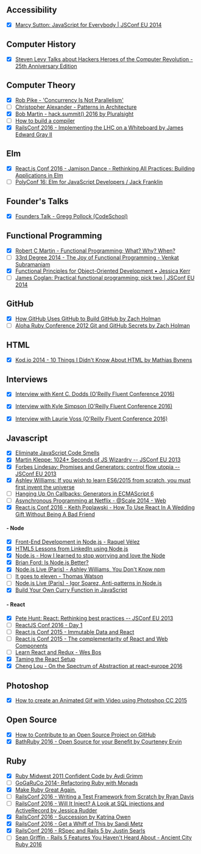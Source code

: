 ## Accessibility
- [x] [Marcy Sutton: JavaScript for Everybody | JSConf EU 2014](https://www.youtube.com/watch?v=04DOp1F9Od4&index=22&list=PLUS3uVC08ZapyqfU21joP-B1vTItKf5qi)

## Computer History
- [x] [Steven Levy Talks about Hackers Heroes of the Computer Revolution - 25th Anniversary Edition](https://www.youtube.com/watch?v=w_jwcCseDk0)

## Computer Theory
- [x] [Rob Pike - 'Concurrency Is Not Parallelism'](https://www.youtube.com/watch?v=cN_DpYBzKso)
- [ ] [Christopher Alexander - Patterns in Architecture](https://www.youtube.com/watch?v=98LdFA-_zfA)
- [x] [Bob Martin - hack.summit() 2016 by Pluralsight](https://www.youtube.com/watch?v=gQQs7RENpqg)
- [ ] [How to build a compiler](http://confreaks.tv/videos/emberconf2016-how-to-build-a-compiler)
- [x] [RailsConf 2016 - Implementing the LHC on a Whiteboard by James Edward Gray II](https://www.youtube.com/watch?v=g5lWfHEeibs)

## Elm
- [x] [React.js Conf 2016 - Jamison Dance - Rethinking All Practices: Building Applications in Elm](https://www.youtube.com/watch?v=txxKx_I39a8&nohtml5=False)
- [ ] [PolyConf 16: Elm for JavaScript Developers / Jack Franklin](https://www.youtube.com/watch?v=tOkOmWgDLOM&utm_content=bufferad65e&utm_medium=social&utm_source=twitter.com&utm_campaign=buffer)

## Founder's Talks

- [x] [Founders Talk - Gregg Pollock (CodeSchool)](https://www.youtube.com/watch?v=azhLSrqlXFk)

## Functional Programming

- [x] [Robert C Martin - Functional Programming; What? Why? When?](https://www.youtube.com/watch?v=7Zlp9rKHGD4)
- [ ] [33rd Degree 2014 - The Joy of Functional Programming - Venkat Subramaniam](https://www.youtube.com/watch?v=__dDAD0Y_WU)
- [x] [Functional Principles for Object-Oriented Development • Jessica Kerr](https://www.youtube.com/watch?v=GpXsQ-NIKXY)
- [ ] [James Coglan: Practical functional programming: pick two | JSConf EU 2014](https://www.youtube.com/watch?v=XcS-LdEBUkE)

## GitHub

- [x] [How GitHub Uses GitHub to Build GitHub by Zach Holman](https://www.youtube.com/watch?v=qyz3jkOBbQY)
- [ ] [Aloha Ruby Conference 2012 Git and GitHub Secrets by Zach Holman](https://www.youtube.com/watch?v=Foz9yvMkvlA)

## HTML

- [x] [Kod.io 2014 - 10 Things I Didn't Know About HTML by Mathias Bynens](https://www.youtube.com/watch?v=mHRKbm0WC1I)

## Interviews
- [x] [Interview with Kent C. Dodds (O'Reilly Fluent Conference 2016)](https://www.youtube.com/watch?v=7O2dpgNoY4M&index=27&list=PL055Epbe6d5bQubu5EWf_kUNA3ef_qbmL&nohtml5=False)
- [x] [Interview with Kyle Simpson (O'Reilly Fluent Conference 2016)](https://www.youtube.com/watch?v=QjKH1J77gjI&index=26&list=PL055Epbe6d5bQubu5EWf_kUNA3ef_qbmL&nohtml5=False)
- [x] [Interview with Laurie Voss (O'Reilly Fluent Conference 2016)](https://www.youtube.com/watch?v=NlzSapFxGds&index=25&list=PL055Epbe6d5bQubu5EWf_kUNA3ef_qbmL&nohtml5=False)


## Javascript

- [x] [Eliminate JavaScript Code Smells](https://www.youtube.com/watch?v=JVlfj7mQZPo&list=PLUS3uVC08ZapyqfU21joP-B1vTItKf5qi)
- [x] [Martin Kleppe: 1024+ Seconds of JS Wizardry -- JSConf EU 2013](https://www.youtube.com/watch?v=RTxtiLp1C8Y)
- [x] [Forbes Lindesay: Promises and Generators: control flow utopia -- JSConf EU 2013](https://www.youtube.com/watch?v=qbKWsbJ76-s)
- [x] [Ashley Williams: If you wish to learn ES6/2015 from scratch, you must first invent the universe](https://www.youtube.com/watch?v=DN4yLZB1vUQ)
- [ ] [Hanging Up On Callbacks: Generators in ECMAScript 6](https://www.youtube.com/watch?v=DN4yLZB1vUQ)
- [ ] [Asynchronous Programming at Netflix - @Scale 2014 - Web](https://www.youtube.com/watch?v=gawmdhCNy-A)
- [x] [React.js Conf 2016 - Keith Poplawski - How To Use React In A Wedding Gift Without Being A Bad Friend](https://www.youtube.com/watch?v=GnIrNYtmRDg)

#### - Node

- [x] [Front-End Development in Node.js - Raquel Vélez](https://www.youtube.com/watch?v=icNHLlRazds&list=PLUS3uVC08ZapyqfU21joP-B1vTItKf5qi)
- [x] [HTML5 Lessons from LinkedIn using Node.js](https://www.youtube.com/watch?v=hMd45Ij2DYQ)
- [x] [Node.js - How I learned to stop worrying and love the Node](https://www.youtube.com/watch?v=1RW9bxQ1EXI)
- [x] [Brian Ford: Is Node.js Better?](https://www.youtube.com/watch?v=C5fa1LZYodQ&list=PLUS3uVC08ZapyqfU21joP-B1vTItKf5qi)
- [x] [Node.js Live (Paris) - Ashley Williams, You Don't Know npm](https://www.youtube.com/watch?v=hopWbVKmiVQ)
- [ ] [It goes to eleven - Thomas Watson](https://www.youtube.com/watch?v=ayvAx6yuMYc&index=6&list=PL0CdgOSSGlBYnHAl_DZoy9BWvdVQjNKE2)
- [ ] [Node.js Live (Paris) - Igor Soarez, Anti-patterns in Node.js](https://www.youtube.com/watch?v=pGFQ02qtJ7w&list=PLfMzBWSH11xZWvE3iuTw6tdzp90gnODdp&index=5)
- [x] [Build Your Own Curry Function in JavaScript](https://www.youtube.com/watch?v=jJAxhVxaHMM)

#### - React

- [x] [Pete Hunt: React: Rethinking best practices -- JSConf EU 2013](https://www.youtube.com/watch?v=x7cQ3mrcKaY)
- [ ] [ReactJS Conf 2016 - Day 1](https://www.youtube.com/watch?feature=youtu.be&v=-bdX8A_6v20&app=desktop)
- [ ] [React.js Conf 2015 - Immutable Data and React](https://www.youtube.com/watch?v=I7IdS-PbEgI)
- [ ] [React.js Conf 2015 - The complementarity of React and Web Components](https://www.youtube.com/watch?v=g0TD0efcwVg&list=PLb0IAmt7-GS1cbw4qonlQztYV1TAW0sCr&index=12)
- [ ] [Learn React and Redux - Wes Bos](https://learnredux.com)
- [x] [Taming the React Setup](http://developer.telerik.com/featured/taming-react-setup/?utm_content=buffere815b&utm_medium=social&utm_source=twitter.com&utm_campaign=buffer)
- [x] [Cheng Lou - On the Spectrum of Abstraction at react-europe 2016](https://www.youtube.com/watch?v=mVVNJKv9esE)

## Photoshop

- [x] [How to create an Animated Gif with Video using Photoshop CC 2015](https://www.youtube.com/watch?v=K3pNgn1FAuU)

## Open Source

- [x] [How to Contribute to an Open Source Project on GitHub](https://egghead.io/series/how-to-contribute-to-an-open-source-project-on-github?utm_source=javascriptweekly&utm_medium=email)
- [x] [BathRuby 2016 - Open Source for your Benefit by Courteney Ervin](https://www.youtube.com/watch?v=qhm7XhM2nZk)

## Ruby

- [x] [Ruby Midwest 2011 Confident Code by Avdi Grimm](https://www.youtube.com/watch?v=T8J0j2xJFgQ)
- [ ] [GoGaRuCo 2014- Refactoring Ruby with Monads](https://www.youtube.com/watch?v=uTR__8RvgvM)
- [x] [Make Ruby Great Again.](http://blog.testdouble.com/posts/2016-05-09-make-ruby-great-again.html?utm_source=rubyweekly&utm_medium=email)
- [ ] [RailsConf 2016 - Writing a Test Framework from Scratch by Ryan Davis](https://www.youtube.com/watch?v=yj_ODdTWGcQ&list=PLE7tQUdRKcyZGYLfj6oRQWPxB6ijg1YsC&index=6)
- [ ] [RailsConf 2016 - Will It Inject? A Look at SQL injections and ActiveRecord by Jessica Rudder](https://www.youtube.com/watch?v=2GHWAYys1is&list=PLE7tQUdRKcyZGYLfj6oRQWPxB6ijg1YsC&index=10)
- [x] [RailsConf 2016 - Succession by Katrina Owen](https://www.youtube.com/watch?v=59YClXmkCVM)
- [x]  [RailsConf 2016 - Get a Whiff of This by Sandi Metz](https://www.youtube.com/watch?v=PJjHfa5yxlU&spfreload=10)
- [x] [RailsConf 2016 - RSpec and Rails 5 by Justin Searls](https://www.youtube.com/watch?v=vntVoC5uSYk)
- [ ] [Sean Griffin - Rails 5 Features You Haven't Heard About - Ancient City Ruby 2016](https://www.youtube.com/watch?v=HoPhC4nEpQ8&utm_content=buffer04d49&utm_medium=social&utm_source=twitter.com&utm_campaign=buffer)
